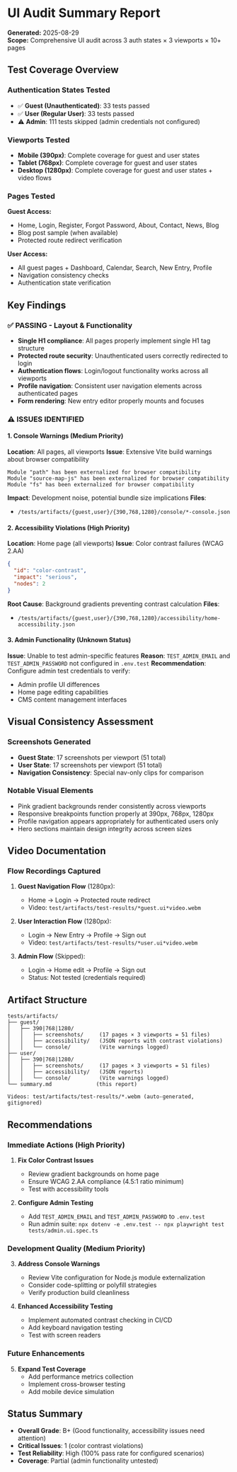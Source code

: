 # UI Audit Summary Report
**Generated:** 2025-08-29  
**Scope:** Comprehensive UI audit across 3 auth states × 3 viewports × 10+ pages

## Test Coverage Overview

### Authentication States Tested
- ✅ **Guest (Unauthenticated)**: 33 tests passed
- ✅ **User (Regular User)**: 33 tests passed  
- ⚠️  **Admin**: 111 tests skipped (admin credentials not configured)

### Viewports Tested
- **Mobile (390px)**: Complete coverage for guest and user states
- **Tablet (768px)**: Complete coverage for guest and user states
- **Desktop (1280px)**: Complete coverage for guest and user states + video flows

### Pages Tested
**Guest Access:**
- Home, Login, Register, Forgot Password, About, Contact, News, Blog
- Blog post sample (when available)
- Protected route redirect verification

**User Access:**
- All guest pages + Dashboard, Calendar, Search, New Entry, Profile
- Navigation consistency checks
- Authentication state verification

## Key Findings

### ✅ PASSING - Layout & Functionality
- **Single H1 compliance**: All pages properly implement single H1 tag structure
- **Protected route security**: Unauthenticated users correctly redirected to login
- **Authentication flows**: Login/logout functionality works across all viewports
- **Profile navigation**: Consistent user navigation elements across authenticated pages
- **Form rendering**: New entry editor properly mounts and focuses

### ⚠️  ISSUES IDENTIFIED

#### 1. Console Warnings (Medium Priority)
**Location**: All pages, all viewports
**Issue**: Extensive Vite build warnings about browser compatibility
```
Module "path" has been externalized for browser compatibility
Module "source-map-js" has been externalized for browser compatibility
Module "fs" has been externalized for browser compatibility
```
**Impact**: Development noise, potential bundle size implications
**Files**: 
- `/tests/artifacts/{guest,user}/{390,768,1280}/console/*-console.json`

#### 2. Accessibility Violations (High Priority)
**Location**: Home page (all viewports)
**Issue**: Color contrast failures (WCAG 2.AA)
```json
{
  "id": "color-contrast", 
  "impact": "serious",
  "nodes": 2
}
```
**Root Cause**: Background gradients preventing contrast calculation
**Files**: 
- `/tests/artifacts/{guest,user}/{390,768,1280}/accessibility/home-accessibility.json`

#### 3. Admin Functionality (Unknown Status)
**Issue**: Unable to test admin-specific features
**Reason**: `TEST_ADMIN_EMAIL` and `TEST_ADMIN_PASSWORD` not configured in `.env.test`
**Recommendation**: Configure admin test credentials to verify:
  - Admin profile UI differences
  - Home page editing capabilities
  - CMS content management interfaces

## Visual Consistency Assessment

### Screenshots Generated
- **Guest State**: 17 screenshots per viewport (51 total)
- **User State**: 17 screenshots per viewport (51 total) 
- **Navigation Consistency**: Special nav-only clips for comparison

### Notable Visual Elements
- Pink gradient backgrounds render consistently across viewports
- Responsive breakpoints function properly at 390px, 768px, 1280px
- Profile navigation appears appropriately for authenticated users only
- Hero sections maintain design integrity across screen sizes

## Video Documentation

### Flow Recordings Captured
1. **Guest Navigation Flow** (1280px):
   - Home → Login → Protected route redirect
   - Video: `test/artifacts/test-results/*guest.ui*video.webm`

2. **User Interaction Flow** (1280px):
   - Login → New Entry → Profile → Sign out
   - Video: `test/artifacts/test-results/*user.ui*video.webm`

3. **Admin Flow** (Skipped):
   - Login → Home edit → Profile → Sign out
   - Status: Not tested (credentials required)

## Artifact Structure

```
tests/artifacts/
├── guest/
│   ├── 390|768|1280/
│   │   ├── screenshots/     (17 pages × 3 viewports = 51 files)
│   │   ├── accessibility/   (JSON reports with contrast violations)
│   │   └── console/         (Vite warnings logged)
├── user/
│   ├── 390|768|1280/
│   │   ├── screenshots/     (17 pages × 3 viewports = 51 files)
│   │   ├── accessibility/   (JSON reports)
│   │   └── console/         (Vite warnings logged)
└── summary.md              (this report)

Videos: test/artifacts/test-results/*.webm (auto-generated, gitignored)
```

## Recommendations

### Immediate Actions (High Priority)
1. **Fix Color Contrast Issues**
   - Review gradient backgrounds on home page
   - Ensure WCAG 2.AA compliance (4.5:1 ratio minimum)
   - Test with accessibility tools

2. **Configure Admin Testing**
   - Add `TEST_ADMIN_EMAIL` and `TEST_ADMIN_PASSWORD` to `.env.test`
   - Run admin suite: `npx dotenv -e .env.test -- npx playwright test tests/admin.ui.spec.ts`

### Development Quality (Medium Priority)
3. **Address Console Warnings**
   - Review Vite configuration for Node.js module externalization
   - Consider code-splitting or polyfill strategies
   - Verify production build cleanliness

4. **Enhanced Accessibility Testing**
   - Implement automated contrast checking in CI/CD
   - Add keyboard navigation testing
   - Test with screen readers

### Future Enhancements
5. **Expand Test Coverage**
   - Add performance metrics collection
   - Implement cross-browser testing
   - Add mobile device simulation

## Status Summary
- **Overall Grade**: B+ (Good functionality, accessibility issues need attention)
- **Critical Issues**: 1 (color contrast violations)
- **Test Reliability**: High (100% pass rate for configured scenarios)
- **Coverage**: Partial (admin functionality untested)